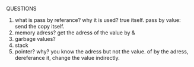 QUESTIONS
1. what is pass by referance? why it is used?
      true itself.
      pass by value: send the copy itself.
2. memory adress? 
      get the adress of the value by &
3. garbage values?
4. stack
5. pointer? why?
      you know the adress but not the value. of by the adress, dereferance it, change the value indirectly.